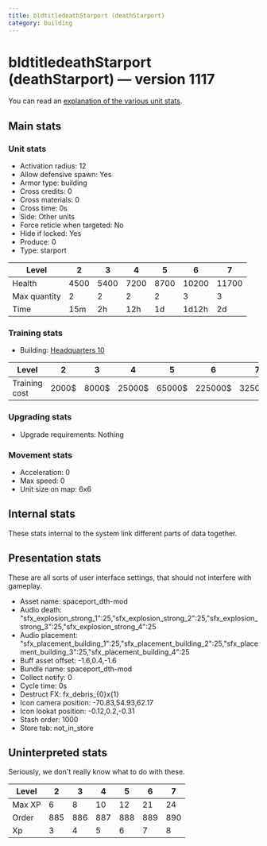 ```yaml
---
title: bldtitledeathStarport (deathStarport)
category: building
---
```


# bldtitledeathStarport (deathStarport) — version 1117

You can read an [explanation  of the various unit stats](unitexplained.md).

## Main stats

### Unit stats

  * Activation radius: 12
  * Allow defensive spawn: Yes
  * Armor type: building
  * Cross credits: 0
  * Cross materials: 0
  * Cross time: 0s
  * Side: Other units
  * Force reticle when targeted: No
  * Hide if locked: Yes
  * Produce: 0
  * Type: starport

|Level       |2   |3   |4   |5   |6    |7    |
|------------|----|----|----|----|-----|-----|
|Health      |4500|5400|7200|8700|10200|11700|
|Max quantity|2   |2   |2   |2   |3    |3    |
|Time        |15m |2h  |12h |1d  |1d12h|2d   |


### Training stats

  * Building: [Headquarters 10](smugglerHQ.html)

|Level        |2    |3    |4     |5     |6      |7      |
|-------------|-----|-----|------|------|-------|-------|
|Training cost|2000$|8000$|25000$|65000$|225000$|325000$|


### Upgrading stats

  * Upgrade requirements: Nothing

### Movement stats

  * Acceleration: 0
  * Max speed: 0
  * Unit size on map: 6x6

## Internal stats

These stats internal to the system link different parts of data together.


## Presentation stats

These are all sorts of user interface settings, that should not interfere with gameplay.

  * Asset name: spaceport_dth-mod
  * Audio death: "sfx_explosion_strong_1":25,"sfx_explosion_strong_2":25,"sfx_explosion_strong_3":25,"sfx_explosion_strong_4":25
  * Audio placement: "sfx_placement_building_1":25,"sfx_placement_building_2":25,"sfx_placement_building_3":25,"sfx_placement_building_4":25
  * Buff asset offset: -1.6,0.4,-1.6
  * Bundle name: spaceport_dth-mod
  * Collect notify: 0
  * Cycle time: 0s
  * Destruct FX: fx_debris_{0}x{1}
  * Icon camera position: -70.83,54.93,62.17
  * Icon lookat position: -0.12,0.2,-0.31
  * Stash order: 1000
  * Store tab: not_in_store

## Uninterpreted stats

Seriously, we don't really know what to do with these.

|Level |2  |3  |4  |5  |6  |7  |
|------|---|---|---|---|---|---|
|Max XP|6  |8  |10 |12 |21 |24 |
|Order |885|886|887|888|889|890|
|Xp    |3  |4  |5  |6  |7  |8  |


